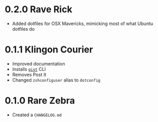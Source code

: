 # 0.2.0 Rave Rick

- Added dotfiles for OSX Mavericks, mimicking most of what Ubuntu dotfiles do

# 0.1.1 Klingon Courier

- Improved documentation
- Installs [`gist`][gist] CLI
- Removes Post It
- Changed `zshconfiguser` alias to `dotconfig`

# 0.1.0 Rare Zebra

- Created a `CHANGELOG.md`

[gist]: https://github.com/defunkt/gist
